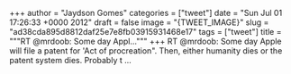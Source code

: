 
+++
author = "Jaydson Gomes"
categories = ["tweet"]
date = "Sun Jul 01 17:26:33 +0000 2012"
draft = false
image = "{TWEET_IMAGE}"
slug = "ad38cda895d8812daf25e7e8fb03915931468e17"
tags = ["tweet"]
title = """RT @mrdoob: Some day Appl..."""
+++
RT @mrdoob: Some day Apple will file a patent for 'Act of procreation". Then, either humanity dies or the patent system dies. Probably t ...
